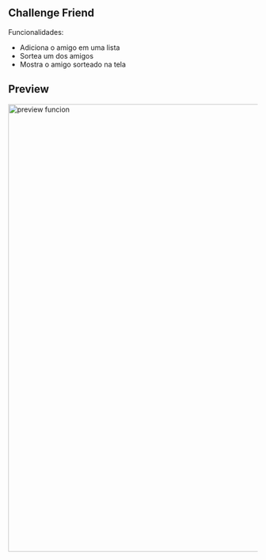 ## Challenge Friend 

  Funcionalidades:
- Adiciona o amigo em uma lista
- Sortea um dos amigos
- Mostra o amigo sorteado na tela

 ## Preview

<img width="1634" height="904" alt="preview funcion" src="https://github.com/user-attachments/assets/e749d968-e52c-4f63-8995-ebd3173b84f9" />
